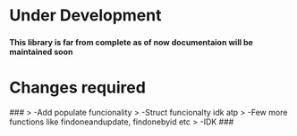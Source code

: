 <h1 align="left">Under Development</h1>

###

<h4 align="left">This library is far from complete as of now documentaion will be maintained soon</h4>

###

<h1 align="left">Changes required</h1>
###
> -Add populate funcionality 
> -Struct funcionalty idk atp
> -Few more functions like findoneandupdate, findonebyid etc
> -IDK
###
